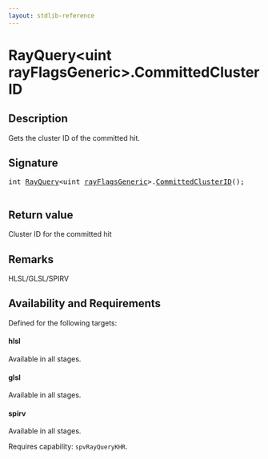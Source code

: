```yaml
---
layout: stdlib-reference
---
```


# RayQuery\<uint rayFlagsGeneric\>\.CommittedClusterID

## Description

Gets the cluster ID of the committed hit.



## Signature 

<pre>
<span class="code_keyword">int</span> <a href="index.html" class="code_type">RayQuery</a>&lt;<span class="code_keyword">uint</span> <a href="index.html#decl-rayFlagsGeneric" class="code_var">rayFlagsGeneric</a>&gt;.<a href="committedclusterid-09gh.html">CommittedClusterID</a>();

</pre>

## Return value
Cluster ID for the committed hit

## Remarks
HLSL/GLSL/SPIRV


## Availability and Requirements

Defined for the following targets:

#### hlsl
Available in all stages.

#### glsl
Available in all stages.

#### spirv
Available in all stages.

Requires capability: `spvRayQueryKHR`.


